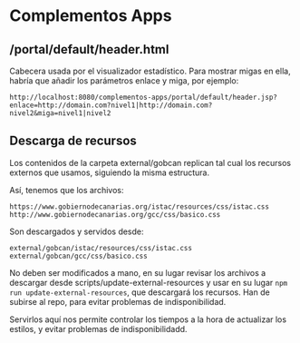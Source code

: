 # Complementos Apps
## /portal/default/header.html
Cabecera usada por el visualizador estadístico. Para mostrar migas en ella, habría que añadir los parámetros enlace y miga, por ejemplo:

    http://localhost:8080/complementos-apps/portal/default/header.jsp?enlace=http://domain.com?nivel1|http://domain.com?nivel2&miga=nivel1|nivel2

## Descarga de recursos

Los contenidos de la carpeta external/gobcan replican tal cual los recursos externos que usamos, siguiendo la misma estructura.

Así, tenemos que los archivos:

    https://www.gobiernodecanarias.org/istac/resources/css/istac.css
    http://www.gobiernodecanarias.org/gcc/css/basico.css

Son descargados y servidos desde:

    external/gobcan/istac/resources/css/istac.css
    external/gobcan/gcc/css/basico.css

No deben ser modificados a mano, en su lugar revisar los archivos a descargar desde scripts/update-external-resources y usar en su lugar `npm run update-external-resources`, que descargará los recursos. Han de subirse al repo, para evitar problemas de indisponibilidad.

Servirlos aquí nos permite controlar los tiempos a la hora de actualizar los estilos, y evitar problemas de indisponibilidadd.